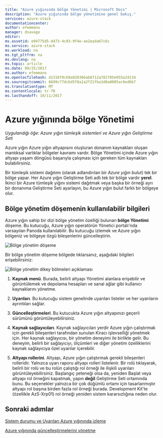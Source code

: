 ```yaml
---
title: "Azure yığınında bölge Yönetimi | Microsoft Docs"
description: "Azure yığınında bölge yönetimine genel bakış."
services: azure-stack
documentationcenter: 
author: efemmano
manager: dsavage
editor: 
ms.assetid: e94775d5-d473-4c03-9f4e-ae2eada67c6c
ms.service: azure-stack
ms.workload: na
ms.tgt_pltfrm: na
ms.devlang: na
ms.topic: article
ms.date: 09/25/2017
ms.author: efemmano
ms.openlocfilehash: d1310f0cb9a820366ab8712a782785e955a24134
ms.sourcegitcommit: 6699c77dcbd5f8a1a2f21fba3d0a0005ac9ed6b7
ms.translationtype: MT
ms.contentlocale: tr-TR
ms.lasthandoff: 10/11/2017
---
```

# <a name="region-management-in-azure-stack"></a>Azure yığınında bölge Yönetimi

*Uygulandığı öğe: Azure yığın tümleşik sistemleri ve Azure yığın Geliştirme Seti*

Azure yığın Azure yığın altyapısını oluşturan donanım kaynakları oluşan mantıksal varlıklar bölgeler kavramı vardır. Bölge Yönetimi içinde Azure yığın altyapı yaşam döngüsü başarıyla çalışması için gereken tüm kaynakları bulabilirsiniz.

Bir tümleşik sistemi dağıtımı (olarak adlandırılan bir *Azure yığın bulut*) tek bir bölge yapar. Her Azure yığın Geliştirme Seti adlı tek bir bölge vardır **yerel**. İkinci bir Azure tümleşik yığını sistemi dağıtmak veya başka bir örneği ayrı bir donanıma Geliştirme Seti ayarlayın, bu Azure yığın bulut farklı bir bölgeye olur.

## <a name="information-available-through-the-region-management-tile"></a>Bölge yönetim döşemenin kullanılabilir bilgileri
Azure yığın sahip bir dizi bölge yönetim özelliği bulunan **bölge Yönetimi** döşeme. Bu kutucuğu, Azure yığın operatörün Yönetici portalı'nda varsayılan Panoda kullanılabilir. Bu kutucuğu izlemek ve Azure yığın bölgeniz ve bölgeye özgü bileşenlerini güncelleştirin.

 ![Bölge yönetim döşeme](media/azure-stack-manage-region/image1.png)

 Bir bölge yönetim döşeme bölgede tıklarsanız, aşağıdaki bilgileri erişebilirsiniz:

  ![Bölge yönetim dikey bölmeleri açıklaması](media/azure-stack-manage-region/image2.png)

1. **Kaynak menü**. Burada, belirli altyapı Yönetimi alanlara erişebilir ve görüntülemek ve depolama hesapları ve sanal ağlar gibi kullanıcı kaynaklarını yönetme.

2. **Uyarıları**. Bu kutucuğu sistem genelinde uyarıları listeler ve her uyarıların ayrıntıları sağlar.

3. **Güncelleştirmeleri**. Bu kutucukta Azure yığın altyapınızı geçerli sürümünü görüntüleyebilirsiniz.

4. **Kaynak sağlayıcıları**. Kaynak sağlayıcıları yerdir Azure yığın çalıştırmak için gerekli bileşenleri tarafından sunulan Kiracı işlevselliği yönetmek için. Her kaynak sağlayıcısı, bir yönetim deneyimi ile birlikte gelir. Bu deneyim, belirli bir sağlayıcıyı, ölçümleri ve diğer yönetim özelliklerini kaynak sağlayıcıya özel uyarılar içerebilir.
 
5. **Altyapı rollerini**. Altyapı, Azure yığın çalıştırmak gerekli bileşenleri rolleridir. Yalnızca uyarı raporu altyapı rolleri listelenir. Bir rolü tıklayarak, belirli bir rolü ve bu rolün çalıştığı rol örneği ile ilişkili uyarıları görüntüleyebilirsiniz. Başlangıç yeteneği olsa da, yeniden Başlat veya altyapı rol örneğini kapatmak, yapın **değil** Geliştirme Seti ortamında bunu. Bu seçenekler yalnızca bir çok düğümlü ortamı için tasarlanmıştır altyapı rol başına birden fazla rol örneği burada. Development Kit'te (özellikle AzS-Xrp01) rol örneği yeniden sistem kararsızlığına neden olur.

## <a name="next-steps"></a>Sonraki adımlar
[Sistem durumu ve Uyarıları Azure yığınında izleme](azure-stack-monitor-health.md)

[Azure yığınında güncelleştirmelerini yönetme](azure-stack-updates.md)







